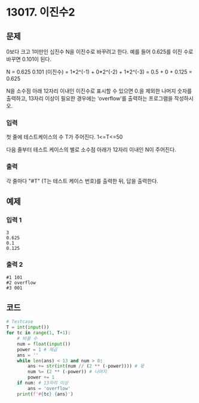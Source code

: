 # 13017. 이진수2

## 문제

0보다 크고 1미만인 십진수 N을 이진수로 바꾸려고 한다. 예를 들어 0.625를 이진 수로 바꾸면 0.101이 된다.

N = 0.625
0.101 (이진수)
= 1\*2^(\-1) \+ 0\*2^(\-2) \+ 1\*2^(-3)
= 0.5 \+ 0 \+ 0.125
= 0.625

N을 소수점 아래 12자리 이내인 이진수로 표시할 수 있으면 0.을 제외한 나머지 숫자를 출력하고, 13자리 이상이 필요한 경우에는 ‘overflow’를 출력하는 프로그램을 작성하시오.



### 입력

첫 줄에 테스트케이스의 수 T가 주어진다. 1<=T<=50

다음 줄부터 테스트 케이스의 별로 소수점 아래가 12자리 이내인 N이 주어진다.

### 출력

각 줄마다 "#T" (T는 테스트 케이스 번호)를 출력한 뒤, 답을 출력한다.





## 예제

### 입력 1

```
3
0.625
0.1
0.125
```

### 출력 2

```
#1 101
#2 overflow
#3 001
```



## 코드

```python
# Testcase
T = int(input())
for tc in range(1, T+1):
    # 바꿀 수
    num = float(input())
    power = 1 # 제곱
    ans = ''
    while len(ans) < 13 and num > 0:
        ans += str(int(num // (2 ** (-power)))) # 몫
        num %= (2 ** (-power)) # 나머지
        power += 1
    if num: # 13자리 이상
        ans = 'overflow'
    print(f'#{tc} {ans}')
```
